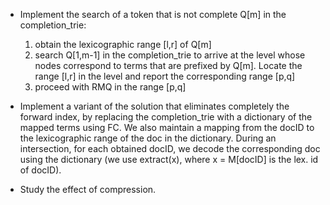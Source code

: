 - Implement the search of a token that is not complete Q[m] in the completion_trie:
    1. obtain the lexicographic range [l,r] of Q[m]
    2. search Q[1,m-1] in the completion_trie to arrive at the level whose nodes correspond
       to terms that are prefixed by Q[m]. Locate the range [l,r] in the level and report
       the corresponding range [p,q]
    3. proceed with RMQ in the range [p,q]

- Implement a variant of the solution that eliminates completely the forward index,
  by replacing the completion_trie with a dictionary of the mapped terms using FC.
  We also maintain a mapping from the docID to the lexicographic range of the doc in the
  dictionary.
  During an intersection, for each obtained docID, we decode the corresponding doc
  using the dictionary (we use extract(x), where x = M[docID] is the lex. id of docID).

- Study the effect of compression.
